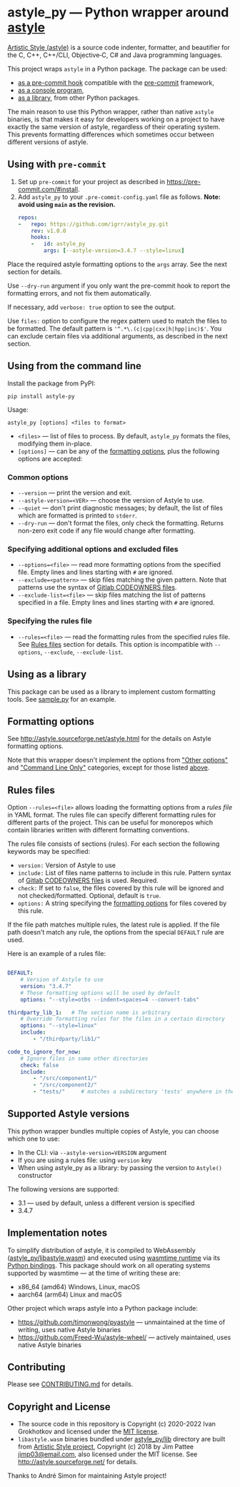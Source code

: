 # astyle_py — Python wrapper around [astyle](http://astyle.sourceforge.net/)

[Artistic Style (astyle)](http://astyle.sourceforge.net/) is a source code indenter, formatter, and beautifier for the C, C++, C++/CLI, Objective‑C, C# and Java programming languages.

This project wraps `astyle` in a Python package. The package can be used:
- [as a pre-commit hook](#using-with-pre-commit) compatible with the [pre-commit](https://pre-commit.com/) framework,
- [as a console program](#using-from-the-command-line),
- [as a library](#using-as-a-library), from other Python packages.

The main reason to use this Python wrapper, rather than native `astyle` binaries, is that makes it easy for developers working on a project to have exactly the same version of astyle, regardless of their operating system. This prevents formatting differences which sometimes occur between different versions of astyle.

## Using with `pre-commit`

1. Set up `pre-commit` for your project as described in https://pre-commit.com/#install.
2. Add `astyle_py` to your `.pre-commit-config.yaml` file as follows. **Note: avoid using `main` as the revision.**
   ```yaml
   repos:
   -   repo: https://github.com/igrr/astyle_py.git
       rev: v1.0.0
       hooks:
       -   id: astyle_py
           args: [--astyle-version=3.4.7 --style=linux]
   ```

Place the required astyle formatting options to the `args` array. See the next section for details.

Use `--dry-run` argument if you only want the pre-commit hook to report the formatting errors, and not fix them automatically.

If necessary, add `verbose: true` option to see the output.

Use `files:` option to configure the regex pattern used to match the files to be formatted. The default pattern is `'^.*\.(c|cpp|cxx|h|hpp|inc)$'`. You can exclude certain files via additional arguments, as described in the next section.

## Using from the command line

Install the package from PyPI:
```
pip install astyle-py
```

Usage:
```
astyle_py [options] <files to format>
```

* `<files>` — list of files to process. By default, `astyle_py` formats the files, modifying them in-place.
* `[options]` — can be any of the [formatting options](#formatting-options), plus the following options are accepted:

### Common options

* `--version` — print the version and exit.
* `--astyle-version=<VER>` — choose the version of Astyle to use.
* `--quiet` — don't print diagnostic messages; by default, the list of files which are formatted is printed to `stderr`.
* `--dry-run` — don't format the files, only check the formatting. Returns non-zero exit code if any file would change after formatting.

### Specifying additional options and excluded files

* `--options=<file>` — read more formatting options from the specified file. Empty lines and lines starting with `#` are ignored.
* `--exclude=<pattern>` — skip files matching the given pattern. Note that patterns use the syntax of [Gitlab CODEOWNERS files](https://docs.gitlab.com/ee/user/project/code_owners.html#the-syntax-of-code-owners-files).
* `--exclude-list=<file>` — skip files matching the list of patterns specified in a file. Empty lines and lines starting with `#` are ignored.

### Specifying the rules file

* `--rules=<file>` — read the formatting rules from the specified rules file. See [Rules files](#rules-files) section for details. This option is incompatible with `--options`, `--exclude`, `--exclude-list`.

## Using as a library

This package can be used as a library to implement custom formatting tools. See [sample.py](sample.py) for an example.

## Formatting options

See http://astyle.sourceforge.net/astyle.html for the details on Astyle formatting options.

Note that this wrapper doesn't implement the options from ["Other options"](http://astyle.sourceforge.net/astyle.html#_Other_Options) and ["Command Line Only"](http://astyle.sourceforge.net/astyle.html#_Command_Line_Only) categories, except for those listed [above](#using-from-the-command-line).

## Rules files

Option `--rules=<file>` allows loading the formatting options from a _rules file_ in YAML format. The rules file can specify different formatting rules for different parts of the project. This can be useful for monorepos which contain libraries written with different formatting conventions.

The rules file consists of sections (rules). For each section the following keywords may be specified:
- `version:` Version of Astyle to use
- `include:` List of files name patterns to include in this rule. Pattern syntax of [Gitlab CODEOWNERS files](https://docs.gitlab.com/ee/user/project/code_owners.html#the-syntax-of-code-owners-files) is used. Required.
- `check:` If set to `false`, the files covered by this rule will be ignored and not checked/formatted. Optional, default is `true`.
- `options:` A string specifying the [formatting options](#formatting-options) for files covered by this rule.

If the file path matches multiple rules, the latest rule is applied. If the file path doesn't match any rule, the options from the special `DEFAULT` rule are used.

Here is an example of a rules file:
```yml

DEFAULT:
    # Version of Astyle to use
    version: "3.4.7"
    # These formatting options will be used by default
    options: "--style=otbs --indent=spaces=4 --convert-tabs"

thirdparty_lib_1:   # The section name is arbitrary
    # Override formatting rules for the files in a certain directory
    options: "--style=linux"
    include:
        - "/thirdparty/lib1/"

code_to_ignore_for_now:
    # Ignore files in some other directories
    check: false
    include:
        - "/src/component1/"
        - "/src/component2/"
        - "tests/"     # matches a subdirectory 'tests' anywhere in the source tree
```

## Supported Astyle versions

This python wrapper bundles multiple copies of Astyle, you can choose which one to use:
- In the CLI: via `--astyle-version=VERSION` argument
- If you are using a rules file: using `version` key
- When using astyle_py as a library: by passing the version to `Astyle()` constructor

The following versions are supported:

- 3.1 — used by default, unless a different version is specified
- 3.4.7

## Implementation notes

To simplify distribution of astyle, it is compiled to WebAssembly ([astyle_py/libastyle.wasm](astyle_py/libastyle.wasm)) and executed using [wasmtime runtime](https://github.com/bytecodealliance/wasmtime) via its [Python bindings](https://github.com/bytecodealliance/wasmtime-py). This package should work on all operating systems supported by wasmtime — at the time of writing these are:
- x86_64 (amd64) Windows, Linux, macOS
- aarch64 (arm64) Linux and macOS

Other project which wraps astyle into a Python package include:
- https://github.com/timonwong/pyastyle — unmaintained at the time of writing, uses native Astyle binaries
- https://github.com/Freed-Wu/astyle-wheel/ — actively maintained, uses native Astyle binaries

## Contributing

Please see [CONTRIBUTING.md](CONTRIBUTING.md) for details.

## Copyright and License

* The source code in this repository is Copyright (c) 2020-2022 Ivan Grokhotkov and licensed under the [MIT license](LICENSE).
* `libastyle.wasm` binaries bundled under [astyle_py/lib](astyle_py/lib) directory are built from [Artistic Style project](https://gitlab.com/saalen/astyle), Copyright (c) 2018 by Jim Pattee <jimp03@email.com>, also licensed under the MIT license. See http://astyle.sourceforge.net/ for details.

Thanks to André Simon for maintaining Astyle project!
